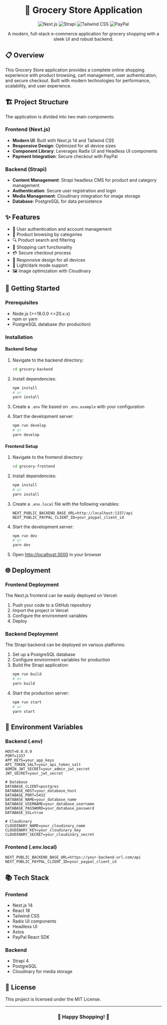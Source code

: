 
<div align="center">

# 🛒 Grocery Store Application

<p align="center">
  <img src="https://img.shields.io/badge/Next.js-14.x-black?style=for-the-badge&logo=next.js" alt="Next.js"/>
  <img src="https://img.shields.io/badge/Strapi-4.x-8e75ff?style=for-the-badge&logo=strapi" alt="Strapi"/>
  <img src="https://img.shields.io/badge/Tailwind-3.x-38bdf8?style=for-the-badge&logo=tailwindcss" alt="Tailwind CSS"/>
  <img src="https://img.shields.io/badge/PayPal-Integration-00457c?style=for-the-badge&logo=paypal" alt="PayPal"/>
</p>

A modern, full-stack e-commerce application for grocery shopping with a sleek UI and robust backend.

</div>

## 📋 Overview

This Grocery Store application provides a complete online shopping experience with product browsing, cart management, user authentication, and secure checkout. Built with modern technologies for performance, scalability, and user experience.

## 🏗️ Project Structure

The application is divided into two main components:

### Frontend (Next.js)

- **Modern UI**: Built with Next.js 14 and Tailwind CSS
- **Responsive Design**: Optimized for all device sizes
- **Component Library**: Leverages Radix UI and Headless UI components
- **Payment Integration**: Secure checkout with PayPal

### Backend (Strapi)

- **Content Management**: Strapi headless CMS for product and category management
- **Authentication**: Secure user registration and login
- **Media Management**: Cloudinary integration for image storage
- **Database**: PostgreSQL for data persistence

## ✨ Features

- 🔐 User authentication and account management
- 🏪 Product browsing by categories
- 🔍 Product search and filtering
- 🛒 Shopping cart functionality
- 💳 Secure checkout process
- 📱 Responsive design for all devices
- 🌙 Light/dark mode support
- 🖼️ Image optimization with Cloudinary

## 🚀 Getting Started

### Prerequisites

- Node.js (>=18.0.0 <=20.x.x)
- npm or yarn
- PostgreSQL database (for production)

### Installation

#### Backend Setup

1. Navigate to the backend directory:
   ```bash
   cd grocery-backend
   ```

2. Install dependencies:
   ```bash
   npm install
   # or
   yarn install
   ```

3. Create a `.env` file based on `.env.example` with your configuration

4. Start the development server:
   ```bash
   npm run develop
   # or
   yarn develop
   ```

#### Frontend Setup

1. Navigate to the frontend directory:
   ```bash
   cd grocery-frontend
   ```

2. Install dependencies:
   ```bash
   npm install
   # or
   yarn install
   ```

3. Create a `.env.local` file with the following variables:
   ```
   NEXT_PUBLIC_BACKEND_BASE_URL=http://localhost:1337/api
   NEXT_PUBLIC_PAYPAL_CLIENT_ID=your_paypal_client_id
   ```

4. Start the development server:
   ```bash
   npm run dev
   # or
   yarn dev
   ```

5. Open [http://localhost:3000](http://localhost:3000) in your browser

## 🌐 Deployment

### Frontend Deployment

The Next.js frontend can be easily deployed on Vercel:

1. Push your code to a GitHub repository
2. Import the project in Vercel
3. Configure the environment variables
4. Deploy

### Backend Deployment

The Strapi backend can be deployed on various platforms:

1. Set up a PostgreSQL database
2. Configure environment variables for production
3. Build the Strapi application:
   ```bash
   npm run build
   # or
   yarn build
   ```
4. Start the production server:
   ```bash
   npm run start
   # or
   yarn start
   ```

## 🔧 Environment Variables

### Backend (.env)

```
HOST=0.0.0.0
PORT=1337
APP_KEYS=your_app_keys
API_TOKEN_SALT=your_api_token_salt
ADMIN_JWT_SECRET=your_admin_jwt_secret
JWT_SECRET=your_jwt_secret

# Database
DATABASE_CLIENT=postgres
DATABASE_HOST=your_database_host
DATABASE_PORT=5432
DATABASE_NAME=your_database_name
DATABASE_USERNAME=your_database_username
DATABASE_PASSWORD=your_database_password
DATABASE_SSL=true

# Cloudinary
CLOUDINARY_NAME=your_cloudinary_name
CLOUDINARY_KEY=your_cloudinary_key
CLOUDINARY_SECRET=your_cloudinary_secret
```

### Frontend (.env.local)

```
NEXT_PUBLIC_BACKEND_BASE_URL=https://your-backend-url.com/api
NEXT_PUBLIC_PAYPAL_CLIENT_ID=your_paypal_client_id
```

## 📚 Tech Stack

### Frontend
- Next.js 14
- React 18
- Tailwind CSS
- Radix UI components
- Headless UI
- Axios
- PayPal React SDK

### Backend
- Strapi 4
- PostgreSQL
- Cloudinary for media storage

## 📝 License

This project is licensed under the MIT License.

---

<div align="center">

### 🌟 Happy Shopping! 🌟

</div>
